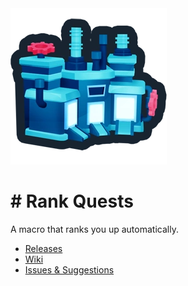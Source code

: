 <picture>
  <img src="https://raw.githubusercontent.com/waktool/.github/main/assets/PS99_Fuse_Machine.webp">
</picture>

<a name="title"><h1># Rank Quests</h1></a>
A macro that ranks you up automatically.
- <a href="https://github.com/waktool/FusePets/releases">Releases</a>
- <a href="https://github.com/waktool/FusePets/wiki">Wiki</a>
- <a href="https://github.com/waktool/FusePets/issues">Issues & Suggestions</a>
